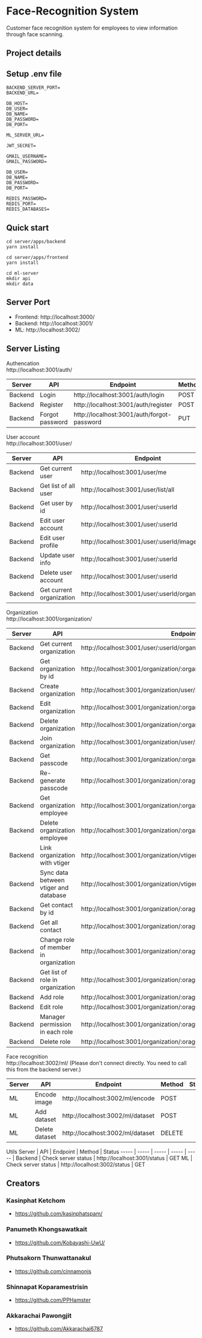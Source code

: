 # Face-Recognition System
Customer face recognition system for employees to view information through face scanning.

## Project details

## Setup .env file
````
BACKEND_SERVER_PORT=
BACKEND_URL=

DB_HOST=
DB_USER=
DB_NAME=
DB_PASSWORD=
DB_PORT=

ML_SERVER_URL=

JWT_SECRET=

GMAIL_USERNAME=
GMAIL_PASSWORD=
````

````
DB_USER=
DB_NAME=
DB_PASSWORD=
DB_PORT=

REDIS_PASSWORD=
REDIS_PORT=
REDIS_DATABASES=
````

## Quick start
````
cd server/apps/backend
yarn install
````

````
cd server/apps/frontend
yarn install
````

````
cd ml-server
mkdir api
mkdir data
````


## Server Port
* Frontend: http://localhost:3000/
* Backend:  http://localhost:3001/
* ML:       http://localhost:3002/

## Server Listing
Authencation\
http://localhost:3001/auth/

Server | API | Endpoint | Method | Status
----- | ----- | ----- | ----- | ----- |
Backend | Login | http://localhost:3001/auth/login | POST | success
Backend | Register | http://localhost:3001/auth/register | POST | success
Backend | Forgot password | http://localhost:3001/auth/forgot-password | PUT

User account\
http://localhost:3001/user/

Server | API | Endpoint | Method | Status
----- | ----- | ----- | ----- | ----- |
Backend | Get current user | http://localhost:3001/user/me | GET | success
Backend | Get list of all user | http://localhost:3001/user/list/all | GET | success
Backend | Get user by id | http://localhost:3001/user/:userId | GET | success
Backend | Edit user account | http://localhost:3001/user/:userId | PUT | success
Backend | Edit user profile | http://localhost:3001/user/:userId/image | PUT | success
Backend | Update user info | http://localhost:3001/user/:userId | PUT | success
Backend | Delete user account | http://localhost:3001/user/:userId | DELETE | success
Backend | Get current organization | http://localhost:3001/user/:userId/organization | GET | success

Organization\
http://localhost:3001/organization/

Server | API | Endpoint | Method | Status
----- | ----- | ----- | ----- | ----- |
Backend | Get current organization | http://localhost:3001/user/:userId/organization | GET | success
Backend | Get organization by id | http://localhost:3001/organization/:organizationId | GET | success
Backend | Create organization | http://localhost:3001/organization/user/:userId | POST | success
Backend | Edit organization | http://localhost:3001/organization/:organizationId | PUT | success
Backend | Delete organization | http://localhost:3001/organization/:organizationId | DELETE | success
Backend | Join organization | http://localhost:3001/organization/user/:userId/join/:id | POST | success
Backend | Get passcode | http://localhost:3001/organization/:organizationId/passcode | GET | success
Backend | Re-generate passcode | http://localhost:3001/organization/:oragnizationId/passcode | PUT | success
Backend | Get organization employee | http://localhost:3001/organization/:organizationId/employee/list/all | GET | success
Backend | Delete organization employee | http://localhost:3001/organization/:organizationId/employee/:userId | DELETE | success
Backend | Link organization with vtiger | http://localhost:3001/organization/vtiger | PUT 
Backend | Sync data between vtiger and database | http://localhost:3001/organization/vtiger | POST 
Backend | Get contact by id | http://localhost:3001/organization/:oragnizationId/contact/:contactId | GET | success
Backend | Get all contact | http://localhost:3001/organization/:oragnizationId/contact/list/all | GET | success
Backend | Change role of member in organization | http://localhost:3001/organization/:oragnizationId/employee/:userId/role | PUT | success
Backend | Get list of role in organization | http://localhost:3001/organization/:oragnizationId/role/list/all | GET | success
Backend | Add role | http://localhost:3001/organization/:oragnizationId/role | POST | success
Backend | Edit role | http://localhost:3001/organization/:oragnizationId/role | PUT | success
Backend | Manager permission in each role | http://localhost:3001/organization/:oragnizationId/role/permission | PUT | cancel
Backend | Delete role | http://localhost:3001/organization/:oragnizationId/role | DELETE | success

Face recognition\
http://localhost:3002/ml/ (Please don't connect directly. You need to call this from the backend server.)

Server | API | Endpoint | Method | Status
----- | ----- | ----- | ----- | ----- |
ML | Encode image | http://localhost:3002/ml/encode | POST
ML | Add dataset | http://localhost:3002/ml/dataset | POST
ML | Delete dataset | http://localhost:3002/ml/dataset | DELETE

Utils
Server | API | Endpoint | Method | Status
----- | ----- | ----- | ----- | ----- |
Backend | Check server status | http://localhost:3001/status | GET
ML | Check server status | http://localhost:3002/status | GET

## Creators
### Kasinphat Ketchom 
* https://github.com/kasinphatspam/
### Panumeth Khongsawatkait
* https://github.com/Kobayashi-UwU/
### Phutsakorn Thunwattanakul
* https://github.com/cinnamonjs
### Shinnapat Koparamestrisin
* https://github.com/PPHamster
### Akkarachai Pawongjit
* https://github.com/Akkarachai6787
